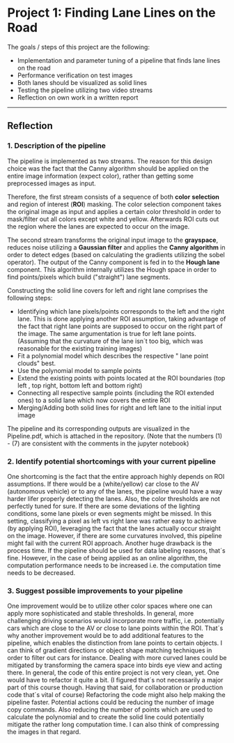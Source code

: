 # **Project 1: Finding Lane Lines on the Road** 



The goals / steps of this project are the following:
* Implementation and parameter tuning of a pipeline that finds lane lines on the road
* Performance verification on test images
* Both lanes should be visualized as solid lines
* Testing the pipeline utilizing two video streams
* Reflection on own work in a written report

---

## Reflection

### 1. Description of the pipeline

The pipeline is implemented as two streams. The reason for this design choice was the fact that the Canny algorithm should be applied on the entire image information (expect color), rather than getting some preprocessed images as input. 

Therefore, the first stream consists of a sequence of both **color** **selection** and region of interest (**ROI**) masking. The color selection component takes the original image as input and applies a certain color threshold in order to mask/filter out all colors except white and yellow. Afterwards ROI cuts out the region where the lanes are expected to occur on the image. 

The second stream transforms the original input image to the **grayspace**, reduces noise utilizing a **Gaussian filter** and applies the **Canny algorithm** in order to detect edges (based on calculating the gradients utilizing the sobel operator). The output of the Canny component is fed in to the **Hough lane** component. This algorithm internally utilizes the Hough space in order to find points/pixels which build ("straight") lane segments. 

Constructing the solid line covers for left and right lane comprises the following steps: 

- Identifying which lane pixels/points corresponds to the left and the right lane. This is done applying another ROI assumption, taking advantage of the fact that right lane points are supposed to occur on the right part of the image. The same argumentation is true for left lane points. (Assuming that the curvature of the lane isn´t too big, which was reasonable for the existing training images) 
- Fit a polynomial model which describes the respective " lane point clouds" best.  
- Use the polynomial model to sample points 
- Extend the existing points with points located at the ROI boundaries (top left , top right, bottom left and bottom right)
- Connecting all respective sample points (including the ROI extended ones) to a solid lane which now covers the entire ROI
- Merging/Adding both solid lines for right and left lane to the initial input image  

The pipeline and its corresponding outputs are visualized in the Pipeline.pdf, which is attached in the repository. (Note that the numbers (1) - (7) are consistent with the comments in the jupyter notebook)



### 2. Identify potential shortcomings with your current pipeline

One shortcoming is the fact that the entire approach highly depends on ROI assumptions. If there would be a (white/yellow) car close to the AV (autonomous vehicle) or to any of the lanes, the pipeline would have a way harder lifer properly detecting the lanes. Also, the color thresholds are not perfectly tuned for sure. If there are some deviations of the lighting conditions, some lane pixels or even segments might be missed. In this setting, classifying a pixel as left vs right lane was rather easy to achieve (by applying ROI), leveraging the fact that the lanes actually occur straight on the image. However, if there are some curvatures involved, this pipeline might fail with the current ROI approach. Another huge drawback is the process time. If the pipeline should be used for data labeling reasons, that´s fine. However, in the case of  being applied as an online algorithm, the computation performance needs to be increased i.e. the computation time needs to be decreased. 

   


### 3. Suggest possible improvements to your pipeline

One improvement would be to utilize other color spaces where one can apply more sophisticated and stable thresholds. In general, more challenging driving scenarios would incorporate more traffic, i.e. potentially cars which are close to the AV or close to lane points within the ROI. That´s why another improvement would be to add additional features to the pipeline, which enables the distinction from lane points to certain objects. I can think of gradient directions or object shape matching techniques in order to filter out cars for instance. Dealing with more curved lanes could be mitigated by transforming the camera space into birds eye view and acting there. In general, the code of this entire project is not very clean, yet. One would have to refactor it quite a bit. (I figured that´s not necessarily a major part of this course though. Having that said, for collaboration or production code that´s vital of course) Refactoring the code might also help making the pipeline faster. Potential actions could be reducing the number of image copy commands. Also reducing the number of points which are used to calculate the polynomial and to create the solid line could potentially mitigate the rather long computation time. I can also think of compressing the images in that regard.      


